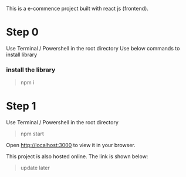 This is a e-commence project built with react js (frontend).

# Step 0

Use Terminal / Powershell in the root directory
Use below commands to install library

### install the library

> npm i

# Step 1

Use Terminal / Powershell in the root directory

> npm start

Open [http://localhost:3000](http://localhost:3000) to view it in your browser.

This project is also hosted online.
The link is shown below:

> update later
